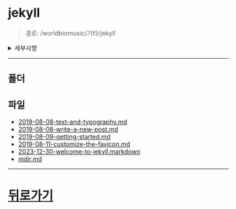 # jekyll
> 경로: /worldbiomusic/기타/jekyll
<details>
<summary>세부사항</summary>

- 폴더: 0
- 파일: 6
</details>

---


## 폴더

## 파일
- [2019-08-08-text-and-typography.md](./2019-08-08-text-and-typography.md)
- [2019-08-08-write-a-new-post.md](./2019-08-08-write-a-new-post.md)
- [2019-08-09-getting-started.md](./2019-08-09-getting-started.md)
- [2019-08-11-customize-the-favicon.md](./2019-08-11-customize-the-favicon.md)
- [2023-12-30-welcome-to-jekyll.markdown](./2023-12-30-welcome-to-jekyll.markdown)
- [mdir.md](./mdir.md)
---
# [뒤로가기](../mdir.md)
